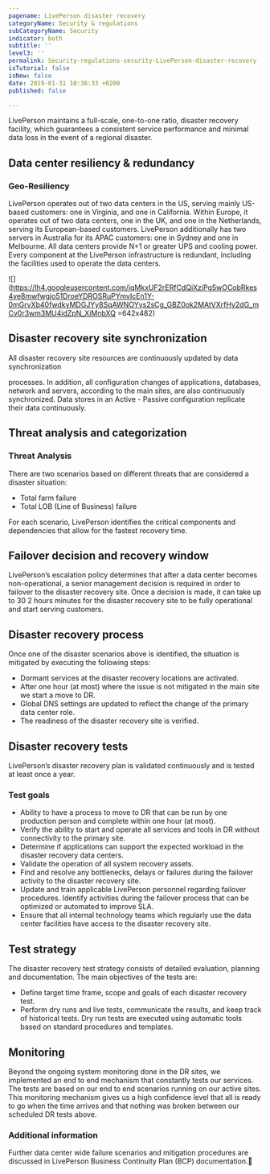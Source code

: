```yaml
---
pagename: LivePerson disaster recovery
categoryName: Security & regulations
subCategoryName: Security
indicator: both
subtitle: ''
level3: ''
permalink: Security-regulations-security-LivePerson-disaster-recovery
isTutorial: false
isNew: false
date: 2019-01-31 10:38:33 +0200
published: false

---
```

LivePerson maintains a full-scale, one-to-one ratio, disaster recovery facility, which guarantees a consistent service performance and minimal data loss in the event of a regional disaster.

## **Data center resiliency & redundancy** 

### **Geo-Resiliency** 

LivePerson operates out of two data centers in the US, serving mainly US-based customers: one in Virginia, and one in California. Within Europe, it operates out of two data centers, one in the UK, and one in the Netherlands, serving its European-based customers. LivePerson additionally has two servers in Australia for its APAC customers: one in Sydney and one in Melbourne. All data centers provide N+1 or greater UPS and cooling power. Every component at the LivePerson infrastructure is redundant, including the facilities used to operate the data centers.

![](https://lh4.googleusercontent.com/iqMkxUF2rERfCdQiXziPg5wOCobRkes4ve8mwfwgjo51DroeYDROSRuPYmvIcEn1Y-0mGrvXb40fwdkyMDGJYy8SqAWNOYvs2sCg_GBZ0ok2MAtVXrfHy2dG_mCv0r3wm3MU4idZpN_XiMnbXQ =642x482)

## **Disaster recovery site synchronization** 

All disaster recovery site resources are continuously updated by data synchronization 

processes. In addition, all configuration changes of applications, databases, network and servers, according to the main sites, are also continuously synchronized. Data stores in an Active - Passive configuration replicate their data continuously. 

## **Threat analysis and categorization** 

### **Threat Analysis** 

There are two scenarios based on different threats that are considered a disaster situation: 

* Total farm failure 
* Total LOB (Line of Business) failure 

For each scenario, LivePerson identifies the critical components and dependencies that allow for the fastest recovery time. 

## **Failover decision and recovery window** 

LivePerson’s escalation policy determines that after a data center becomes non-operational, a senior management decision is required in order to failover to the disaster recovery site. Once a decision is made, it can take up to 30 2 hours minutes for the disaster recovery site to be fully operational and start serving customers.

## **Disaster recovery process** 

Once one of the disaster scenarios above is identified, the situation is mitigated by executing the following steps: 

* Dormant services at the disaster recovery locations are activated. 
* After one hour (at most) where the issue is not mitigated in the main site we start a move to DR.
* Global DNS settings are updated to reflect the change of the primary data center role. 
* The readiness of the disaster recovery site is verified.

## **Disaster recovery tests** 

LivePerson’s disaster recovery plan is validated continuously and is tested at least once a year. 

### **Test goals** 

* Ability to have a process to move to DR that can be run by one production person and complete within one hour (at most).
* Verify the ability to start and operate all services and tools in DR without connectivity to the primary site.  
* Determine if applications can support the expected workload in the disaster recovery data centers. 
* Validate the operation of all system recovery assets. 
* Find and resolve any bottlenecks, delays or failures during the failover activity to the disaster recovery site. 
* Update and train applicable LivePerson personnel regarding failover procedures. Identify activities during the failover process that can be optimized or automated to improve SLA. 
* Ensure that all internal technology teams which regularly use the data center facilities have access to the disaster recovery site. 

## **Test strategy** 

The disaster recovery test strategy consists of detailed evaluation, planning and documentation. The main objectives of the tests are: 

* Define target time frame, scope and goals of each disaster recovery test.
* Perform dry runs and live tests, communicate the results, and keep track of historical tests. Dry run tests are executed using automatic tools based on standard procedures and templates. 

## **Monitoring**

Beyond the ongoing system monitoring done in the DR sites, we implemented an end to end mechanism that constantly tests our services. The tests are based on our end to end scenarios running on our active sites. This monitoring mechanism gives us a high confidence level that all is ready to go when the time arrives and that nothing was broken between our scheduled DR tests above.

### **Additional information**

Further data center wide failure scenarios and mitigation procedures are discussed in LivePerson Business Continuity Plan (BCP) documentation.